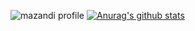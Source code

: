 ![mazandi profile](http://mazandi.herokuapp.com/api?handle=fbghgus123&theme=cold)
[![Anurag's github stats](https://github-readme-stats.vercel.app/api?username=fbghgus123)](https://github.com/anuraghazra/github-readme-stats)

